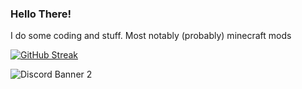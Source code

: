 ### Hello There!

I do some coding and stuff. Most notably (probably) minecraft mods

[![GitHub Streak](https://streak-stats.demolab.com/?user=B1n-ry&theme=highcontrast)](https://git.io/streak-stats)

![Discord Banner 2](https://discordapp.com/api/guilds/921478401896886283/widget.png?style=banner2)

<!--
**B1n-ry/B1n-ry** is a ✨ _special_ ✨ repository because its `README.md` (this file) appears on your GitHub profile.

Here are some ideas to get you started:

- 🔭 I’m currently working on ...
- 🌱 I’m currently learning ...
- 👯 I’m looking to collaborate on ...
- 🤔 I’m looking for help with ...
- 💬 Ask me about ...
- 📫 How to reach me: ...
- 😄 Pronouns: ...
- ⚡ Fun fact: ...
-->
